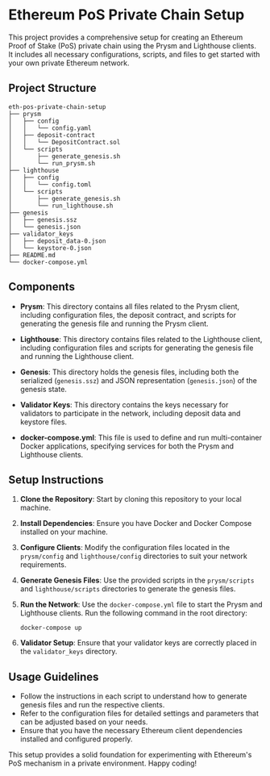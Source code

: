 # Ethereum PoS Private Chain Setup

This project provides a comprehensive setup for creating an Ethereum Proof of Stake (PoS) private chain using the Prysm and Lighthouse clients. It includes all necessary configurations, scripts, and files to get started with your own private Ethereum network.

## Project Structure

```
eth-pos-private-chain-setup
├── prysm
│   ├── config
│   │   └── config.yaml
│   ├── deposit-contract
│   │   └── DepositContract.sol
│   └── scripts
│       ├── generate_genesis.sh
│       └── run_prysm.sh
├── lighthouse
│   ├── config
│   │   └── config.toml
│   └── scripts
│       ├── generate_genesis.sh
│       └── run_lighthouse.sh
├── genesis
│   ├── genesis.ssz
│   └── genesis.json
├── validator_keys
│   ├── deposit_data-0.json
│   └── keystore-0.json
├── README.md
└── docker-compose.yml
```

## Components

- **Prysm**: This directory contains all files related to the Prysm client, including configuration files, the deposit contract, and scripts for generating the genesis file and running the Prysm client.

- **Lighthouse**: This directory contains files related to the Lighthouse client, including configuration files and scripts for generating the genesis file and running the Lighthouse client.

- **Genesis**: This directory holds the genesis files, including both the serialized (`genesis.ssz`) and JSON representation (`genesis.json`) of the genesis state.

- **Validator Keys**: This directory contains the keys necessary for validators to participate in the network, including deposit data and keystore files.

- **docker-compose.yml**: This file is used to define and run multi-container Docker applications, specifying services for both the Prysm and Lighthouse clients.

## Setup Instructions

1. **Clone the Repository**: Start by cloning this repository to your local machine.

2. **Install Dependencies**: Ensure you have Docker and Docker Compose installed on your machine.

3. **Configure Clients**: Modify the configuration files located in the `prysm/config` and `lighthouse/config` directories to suit your network requirements.

4. **Generate Genesis Files**: Use the provided scripts in the `prysm/scripts` and `lighthouse/scripts` directories to generate the genesis files.

5. **Run the Network**: Use the `docker-compose.yml` file to start the Prysm and Lighthouse clients. Run the following command in the root directory:
   ```
   docker-compose up
   ```

6. **Validator Setup**: Ensure that your validator keys are correctly placed in the `validator_keys` directory.

## Usage Guidelines

- Follow the instructions in each script to understand how to generate genesis files and run the respective clients.
- Refer to the configuration files for detailed settings and parameters that can be adjusted based on your needs.
- Ensure that you have the necessary Ethereum client dependencies installed and configured properly.

This setup provides a solid foundation for experimenting with Ethereum's PoS mechanism in a private environment. Happy coding!